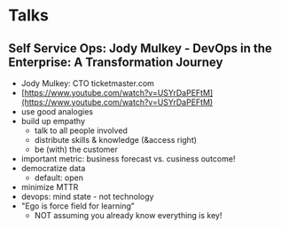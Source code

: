 # Talks

## Self Service Ops: Jody Mulkey - DevOps in the Enterprise: A Transformation Journey

* Jody Mulkey: CTO ticketmaster.com
* [https://www.youtube.com/watch?v=USYrDaPEFtM](https://www.youtube.com/watch?v=USYrDaPEFtM)
* use good analogies
* build up empathy
    * talk to all people involved
    * distribute skills & knowledge (&access right)
    * be (with) the customer
* important metric: business forecast vs. cusiness outcome!
* democratize data
    * default: open
* minimize MTTR
* devops: mind state - not technology
* "Ego is force field for learning"
    * NOT assuming you already know everything is key!